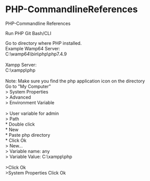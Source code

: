 # PHP-CommandlineReferences
PHP-Commandline References

Run PHP Git Bash/CLI

Go to directory where PHP installed.
<br /> Example Wamp64 Server:
<br /> C:\wamp64\bin\php\php7.4.9
<br /> 
<br /> Xampp Server:
<br /> C:\xampp\php
<br /> 
<br /> Note: Make sure you find the php application icon on the directory
<br /> 
Go to "My Computer"
<br /> > System Properties
<br /> > Advanced
<br /> > Environment Variable
<br /> 
<br /> > User variable for admin
<br /> > Path
<br /> * Double click
<br /> * New 
<br /> * Paste php directory
<br /> * Click Ok
<br /> > New...
<br /> > Variable name: any
<br /> > Variable Value: C:\xampp\php
<br /> 
<br /> >Click Ok
<br /> >System Properties Click Ok

